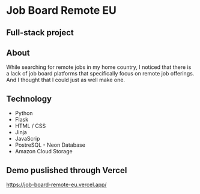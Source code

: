 # Job Board Remote EU

## Full-stack project

## About

While searching for remote jobs in my home country, I noticed that there is a lack of job board platforms that specifically focus on remote job offerings. And I thought that I could just as well make one.

## Technology
* Python
* Flask
* HTML / CSS
* Jinja
* JavaScrip
* PostreSQL - Neon Database
* Amazon Cloud Storage

## Demo puslished through Vercel

https://job-board-remote-eu.vercel.app/

